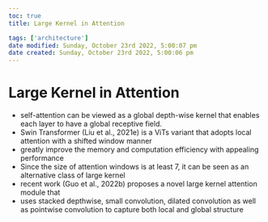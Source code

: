 ```yaml
---
toc: true
title: Large Kernel in Attention

tags: ['architecture']
date modified: Sunday, October 23rd 2022, 5:00:07 pm
date created: Sunday, October 23rd 2022, 5:00:06 pm
---
```


# Large Kernel in Attention


- self-attention can be viewed as a global depth-wise kernel that enables each layer to have a global receptive field.
- Swin Transformer (Liu et al., 2021e) is a ViTs variant that adopts local attention with a shifted window manner
- greatly improve the memory and computation efficiency with appealing performance
- Since the size of attention windows is at least 7, it can be seen as an alternative class of large kernel
- recent work (Guo et al., 2022b) proposes a novel large kernel attention module that
- uses stacked depthwise, small convolution, dilated convolution as well as pointwise convolution to capture both local and global structure



